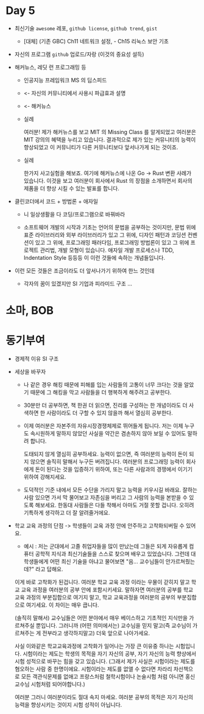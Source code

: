 # Day 5 

- 최신기술 `awesome` 레포, `github license`, `github trend`, `gist`

  - [대체] (기존 GBC) Ch11 네트워크 설정, - Ch15 리눅스 보안 기초 

- 자신의 프로그램 `github` 업로드/자랑 (이것의 중요성 설득)

- 해커뉴스, 레딧 런 프로그래밍 등 

  - 인공지능 프레임워크 MS 의 딥스피드 

  - <- 자신의 커뮤니티에서 사용시 파급효과 설명 

  - <- 해커뉴스 

  - 실례 

    여러분! 제가 해커뉴스를 보고 MIT 의 Missing Class 를 알게되었고 여러분은 MIT 강의의 혜택을 누리고 있습니다. 결과적으로 제가 있는 커뮤니티의 능력이 향상되었고 이 커뮤니티가 다른 커뮤니티보다 앞서나가게 되는 것이죠. 

  - 실례 

    한가지 사고실험을 해보죠. 여기에 해커뉴스에 나온 Go -> Rust 변환 사례가 있습니다. 이것을 보고 여러분이 회사에서 Rust 의 장점을 소개하면서 회사의 제품을 더 향상 시킬 수 있는 발표를 합니다. 

- 클린코더에서 코드 + 방법론 + 애자일

  - 니 일상생활을 다 코딩/프로그램으로 바꿔바라

  - 소프트웨어 개발의 시작과 기초는 언어의 문법을 공부하는 것이지만, 문법 위에 표준 라이브러리와 외부 라이브러리가 있고 그 위에, 디자인 패턴과 코딩션 컨벤션이 있고 그 위에, 프로그래밍 패러다임, 프로그래밍 방법론이 있고 그 위에 프로젝트 관리법, 개발 모형이 있습니다. 애자일 개발 프로세스나 TDD, Indentation Style 등등등 이 이런 것들에 속하는 개념들입니다.

- 이런 모든 것들은 조금이라도 더 앞서나가기 위하여 한느 것인데 

  - 각자의 꿈이 있겠지만 SI 기업과 피라미드 구조 ... 

# 소마, BOB 

# 동기부여 

- 경제적 이유 SI 구조

- 세상을 바꾸자

  - 나 같은 경우 해킹 때문에 피해를 입는 사람들의 고통이 너무 크다는 것을 알았기 때문에 그 해킹을 막고 사람들을 더 행복하게 해주려고 공부한다.

  - 30분만 더 공부하면, 책 한권 더 읽으면, 진리를 구성하는 한 개념이라도 더 사색하면 한 사람이라도 더 구할 수 있지 않을까 해서 열심히 공부한다. 

  - 이제 여러분은 자본주의 자유시장경쟁체제로 뛰어들게 됩니다. 저는 이제 누구도 속시원하게 말하지 않았던 사실을 약간은 겸손하지 않아 보일 수 있어도 말하려 합니다.
  
    도태되지 않게 열심히 공부하세요. 능력이 없으면, 즉 여러분의 능력이 돈이 되지 않으면 솔직히 말해서 누구든 버려집니다. 여러분의 프로그래밍 능력이 회사에게 돈이 된다는 것을 입증하기 위하여, 또는 다른 사람과의 경쟁에서 이기기 위하여 강해지세요. 
  
  - 도덕적인 기준 내에서 모든 수단을 가리지 말고 능력을 키우시길 바래요. 잘하는 사람 있으면 가서 막 물어보고 자존심을 버리고 그 사람의 능력을 본받을 수 있도록 해보세요. 한동대 사람들은 다들 착해서 아마도 거절 못할 겁니다. 오히려 기특하게 생각하고 더 잘 알려줄거에요. 

- 학교 교육 과정의 단점 -> 학생들이 교육 과정 안에 안주하고 고착화되버릴 수 있어요. 

  - 예시 : 저는 군대에서 고졸 취업자들을 많이 만났는데 그들은 되게 자유롭게 컴퓨터 공학적 지식과 최신기술들을 스스로 찾으며 배우고 있었습니다. 그런데 대학생들에게 어떤 최신 기술을 아냐고 물어보면 "음... 교수님들이 안가르쳐줬는데?" 라고 답해요.

  이게 바로 고착화가 된겁니다. 여러분 학교 교육 과정 이라는 우물이 갇히지 말고 학교 교육 과정을 여러분의 공부 안에 포함시키세요. 말하자면 여러분의 공부를 학교 교육 과정의 부분집합으로 여기지 말고, 학교 교육과정을 여러분의 공부의 부분집합으로 여기세요. 이 차이는 매우 큽니다. 

  (솔직히 말해서) 교수님들은 어떤 분야에서 매우 베이스하고 기초적인 지식만을 가르쳐주실 뿐입니다. 그러니까 (어떤 의미에서는) 교수님을 믿지 말고(즉 교수님이 가르쳐주는 게 전부라고 생각하지말고) 더욱 앞으로 나아가세요. 

  사실 이와같은 학교교육과정에 고착화가 일어나는 가장 큰 이유중 하나는 시험입니다. 시험이라는 제도는 학생의 목적을 자기 자신의 공부, 자기 자신의 능력 향상에서 시험 성적으로 바꾸는 힘을 갖고 있습니다. (그래서 제가 사실은 시험이라는 제도를 혐오하는 사람 중 한명이에요. 시험이라는 제도를 없앨 수 없다면 차라리 차선책으로 모든 객관식문제를 없애고 프랑스처럼 철학시험이나 논술시험 처럼 아니면 홍신교수님 시험처럼 되어야합니다.)
  
  여러분 그러니 여러분이라도 절대 속지 마세요. 여러분 공부의 목적은 자기 자신의 능력을 향상시키는 것이지 시험 성적이 아닙니다. 